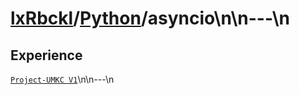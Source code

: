 # [lxRbckl]()/[Python](/Python)/asyncio\n\n---\n
## Experience
[`Project-UMKC V1`](https://github.com/lxRbckl/Project-UMKC/blob/V1/README.md)\n\n---\n